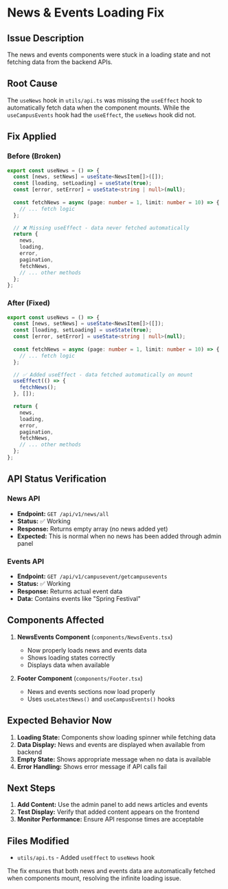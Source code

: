 # News & Events Loading Fix

## Issue Description
The news and events components were stuck in a loading state and not fetching data from the backend APIs.

## Root Cause
The `useNews` hook in `utils/api.ts` was missing the `useEffect` hook to automatically fetch data when the component mounts. While the `useCampusEvents` hook had the `useEffect`, the `useNews` hook did not.

## Fix Applied

### Before (Broken)
```typescript
export const useNews = () => {
  const [news, setNews] = useState<NewsItem[]>([]);
  const [loading, setLoading] = useState(true);
  const [error, setError] = useState<string | null>(null);
  
  const fetchNews = async (page: number = 1, limit: number = 10) => {
    // ... fetch logic
  };

  // ❌ Missing useEffect - data never fetched automatically
  return {
    news,
    loading,
    error,
    pagination,
    fetchNews,
    // ... other methods
  };
};
```

### After (Fixed)
```typescript
export const useNews = () => {
  const [news, setNews] = useState<NewsItem[]>([]);
  const [loading, setLoading] = useState(true);
  const [error, setError] = useState<string | null>(null);
  
  const fetchNews = async (page: number = 1, limit: number = 10) => {
    // ... fetch logic
  };

  // ✅ Added useEffect - data fetched automatically on mount
  useEffect(() => {
    fetchNews();
  }, []);

  return {
    news,
    loading,
    error,
    pagination,
    fetchNews,
    // ... other methods
  };
};
```

## API Status Verification

### News API
- **Endpoint:** `GET /api/v1/news/all`
- **Status:** ✅ Working
- **Response:** Returns empty array (no news added yet)
- **Expected:** This is normal when no news has been added through admin panel

### Events API
- **Endpoint:** `GET /api/v1/campusevent/getcampusevents`
- **Status:** ✅ Working
- **Response:** Returns actual event data
- **Data:** Contains events like "Spring Festival"

## Components Affected

1. **NewsEvents Component** (`components/NewsEvents.tsx`)
   - Now properly loads news and events data
   - Shows loading states correctly
   - Displays data when available

2. **Footer Component** (`components/Footer.tsx`)
   - News and events sections now load properly
   - Uses `useLatestNews()` and `useCampusEvents()` hooks

## Expected Behavior Now

1. **Loading State:** Components show loading spinner while fetching data
2. **Data Display:** News and events are displayed when available from backend
3. **Empty State:** Shows appropriate message when no data is available
4. **Error Handling:** Shows error message if API calls fail

## Next Steps

1. **Add Content:** Use the admin panel to add news articles and events
2. **Test Display:** Verify that added content appears on the frontend
3. **Monitor Performance:** Ensure API response times are acceptable

## Files Modified

- `utils/api.ts` - Added `useEffect` to `useNews` hook

The fix ensures that both news and events data are automatically fetched when components mount, resolving the infinite loading issue. 